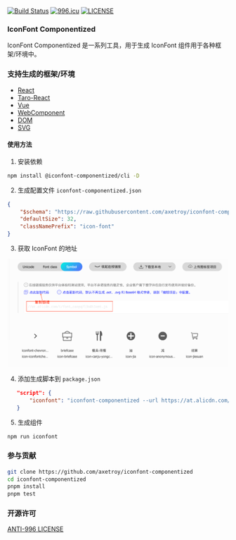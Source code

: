 [![Build Status](https://github.com/axetroy/iconfont-componentized/workflows/build/badge.svg)](https://github.com/axetroy/iconfont-componentized/actions)
[![996.icu](https://img.shields.io/badge/link-996.icu-red.svg)](https://996.icu)
[![LICENSE](https://img.shields.io/badge/license-Anti%20996-blue.svg)](https://github.com/996icu/996.ICU/blob/master/LICENSE)

### IconFont Componentized

IconFont Componentized 是一系列工具，用于生成 IconFont 组件用于各种框架/环境中。

### 支持生成的框架/环境

-   [React](packages/gen-react/__tests__/output.spec.1/)
-   [Taro-React](packages/gen-taro-react/__tests__/output.spec.1/)
-   [Vue](packages/gen-vue/__tests__/output.spec.1/)
-   [WebComponent](packages/gen-web-component/__tests__/output.spec.1/)
-   [DOM](packages/gen-dom/__tests__/output.spec.1/)
-   [SVG](packages/gen-svg/__tests__/output.spec.1/)

#### 使用方法

1. 安装依赖

```bash
npm install @iconfont-componentized/cli -D
```

2. 生成配置文件 `iconfont-componentized.json`

```json
{
    "$schema": "https://raw.githubusercontent.com/axetroy/iconfont-componentized/main/packages/share/src/config/schema.json",
    "defaultSize": 32,
    "classNamePrefix": "icon-font"
}
```

3. 获取 IconFont 的地址

![img](assets/1.png)

4. 添加生成脚本到 `package.json`

```json
   "script": {
       "iconfont": "iconfont-componentized --url https://at.alicdn.com/t/font_caopq7l9o8t1emi.js --config iconfont-componentized.json"
   }
```

5. 生成组件

```bash
npm run iconfont
```

### 参与贡献

```bash
git clone https://github.com/axetroy/iconfont-componentized
cd iconfont-componentized
pnpm install
pnpm test
```

### 开源许可

[ANTI-996 LICENSE](LICENSE)
